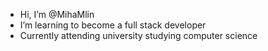 - Hi, I’m @MihaMlin
- I’m learning to become a full stack developer
- Currently attending university studying computer science

<!---
MihaMlin/MihaMlin is a ✨ special ✨ repository because its `README.md` (this file) appears on your GitHub profile.
You can click the Preview link to take a look at your changes.
--->
